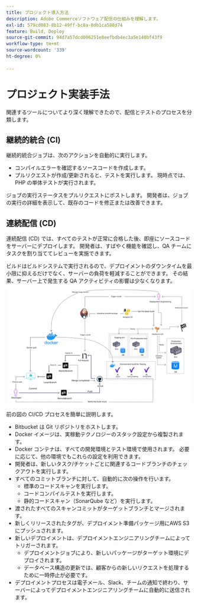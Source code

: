```yaml
---
title: プロジェクト導入方法
description: Adobe Commerceソフトウェア配信の仕組みを理解します。
exl-id: 579cd083-8b12-49ff-bc8a-8db1ca588d74
feature: Build, Deploy
source-git-commit: 94d7a57dcd006251e8eefbdb4ec3a5e140bf43f9
workflow-type: tm+mt
source-wordcount: '339'
ht-degree: 0%

---
```


# プロジェクト実装手法

関連するツールについてより深く理解できたので、配信とテストのプロセスを分類します。

## 継続的統合 (CI)

継続的統合ジョブは、次のアクションを自動的に実行します。

- コンパイルエラーを確認するソースコードを作成します。
- プルリクエストが作成/更新されると、テストを実行します。 現時点では、PHP の単体テストが実行されます。

ジョブの実行ステータスをプルリクエストにポストします。 開発者は、ジョブの実行の詳細を表示して、既存のコードを修正または改善できます。

## 連続配信 (CD)

連続配信 (CD) では、すべてのテストが正常に合格した後、即座にソースコードをサーバーにデプロイします。 開発者は、すばやく機能を確認し、QA チームにタスクを割り当ててレビューを実施できます。

ビルドはビルドシステムで実行されるので、デプロイメントのダウンタイムを最小限に抑えるだけでなく、サーバーの負荷を軽減することができます。 その結果、サーバー上で発生する QA アクティビティの影響は少なくなります。

![連続配信の解説図](../../assets/playbooks/cicd.svg)

前の図の CI/CD プロセスを簡単に説明します。

- Bitbucket は Git リポジトリをホストします。
- Docker イメージは、実稼動テクノロジーのスタック設定から複製されます。
- Docker コンテナは、すべての開発環境とテスト環境で使用されます。 必要に応じて、他の環境でもこれらの設定を利用できます。
- 開発者は、新しいタスク/チケットごとに関連するコードブランチのチェックアウトを実行します。
- すべてのコミットブランチに対して、自動的に次の操作を行います。
   - 標準のコードスキャンを実行します。
   - コードコンパイルテストを実行します。
   - 静的コードスキャン（SonarQube など）を実行します。
- 渡されたすべてのスキャンコミットがターゲットブランチとマージされます。
- 新しくリリースされたタグが、デプロイメント準備パッケージ用にAWS S3 にプッシュされます。
- 新しいデプロイメントは、デプロイメントエンジニアリングチームによってトリガーされます。
   - デプロイメントジョブにより、新しいパッケージがターゲット環境にデプロイされます。
   - データベース構造の更新では、顧客からの新しいリクエストを処理するために一時停止が必要です。
- デプロイメントプロセスは電子メール、Slack、チームの通知で終わり、サーバーによってデプロイメントエンジニアリングチームに自動的に送信されます。
